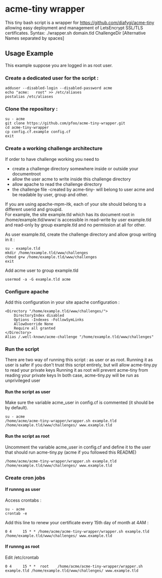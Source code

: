 # acme-tiny wrapper

This tiny bash script is a wrapper for https://github.com/diafygi/acme-tiny allowing easy deployment and management of LetsEncrypt SSL/TLS certificates.
Syntax: ./wrapper.sh domain.tld ChallengeDir [Alternative Names separated by spaces]

## Usage Example
This example suppose you are logged in as root user.

### Create a dedicated user for the script :
```
adduser --disabled-login --disabled-password acme
echo "acme:   root" >> /etc/aliases
postalias /etc/aliases
```

### Clone the repository :
```
su - acme
git clone https://github.com/pfoo/acme-tiny-wrapper.git
cd acme-tiny-wrapper
cp config.cf.example config.cf
exit
```

### Create a working challenge architecture
If order to have challenge working you need to
- create a challenge directory somewhere inside or outside your documentroot
- allow the user acme to write inside this challenge directory
- allow apache to read the challenge directory
- the challenge file -created by acme-tiny- will belong to user acme and be readable by user, group and other.

If you are using apache-mpm-itk, each of your site should belong to a different userid and groupid.  
For example, the site example.tld which has its document root in /home/example.tld/www/ is accessible in read-write by user example.tld and read-only by group example.tld and no permission at all for other.

As user example.tld, create the challenge directory and allow group writing in it :
```
su - example.tld
mkdir /home/example.tld/www/challenges
chmod g+w /home/example.tld/www/challenges
exit
```

Add acme user to group example.tld
```
usermod -a -G example.tld acme
```

### Configure apache 
Add this configuration in your site apache configuration :
```
<Directory "/home/example.tld/www/challenges/">
    DirectoryIndex disabled
    Options -Indexes -FollowSymLinks
    AllowOverride None
    Require all granted
</Directory>
Alias /.well-known/acme-challenge "/home/example.tld/www/challenges"
```

### Run the script 

There are two way of running this script : as user or as root.
Running it as user is safer if you don't trust this script entirely, but will allow acme-tiny.py to read your private keys
Running it as root will prevent acme-tiny from reading your private keys
In both case, acme-tiny.py will be run as unprivileged user

#### Run the script as user
Make sure the variable acme_user in config.cf is commented (it should be by default).
```
su - acme
/home/acme/acme-tiny-wrapper/wrapper.sh example.tld /home/example.tld/www/challenges/ www.example.tld
```

#### Run the script as root
Uncomment the variable acme_user in config.cf and define it to the user that should run acme-tiny.py (acme if you followed this README)
```
/home/acme/acme-tiny-wrapper/wrapper.sh example.tld /home/example.tld/www/challenges/ www.example.tld
```

### Create cron jobs

#### If runnng as user
Access crontabs :
```
su - acme
crontab -e
```

Add this line to renew your certificate every 15th day of month at 4AM :
```
0 4     15 * * /home/acme/acme-tiny-wrapper/wrapper.sh example.tld /home/example.tld/www/challenges/ www.example.tld
```

#### If runnng as root
Edit /etc/crontab
```
0 4     15 * *  root    /home/acme/acme-tiny-wrapper/wrapper.sh example.tld /home/example.tld/www/challenges/ www.example.tld
```
